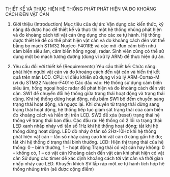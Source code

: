 THIẾT KẾ VÀ THỰC HIỆN HỆ THỐNG PHÁT PHÁT HIỆN VÀ ĐO KHOẢNG CÁCH ĐẾN VẬT CẢN

1. Giới thiệu (Introduction)
Mục tiêu của dự án: Vận dụng các kiến thức, kỹ năng đã được học để thiết kế và thực thi một hệ thống nhúng phát hiện và đo khoảng cách tới vật cản ứng dụng cho các xe tự hành. Hệ thống được thiết kế để có thể phát hiện vật cản và đo khoảng cách đến vật thể bằng bo mạch STM32 Nucleo-F401RE và các mô-đun cảm biến như cảm biến siêu âm, cảm biến hồng ngoại, radar. Sinh viên cũng có thể sử dụng một bo mạch tương đương (dùng vi xử lý ARM) để thực hiện dự án.

4. Yêu cầu đối với thiết kế (Requirements)
Yêu cầu thiết kế:
Chức năng: phát hiện người vật cản và đo khoảng cách đến vật cản và hiển thị kết quả trên màn LCD.
CPU: vi điều khiển sử dụng vi xử lý ARM-Cortex-M (ví dụ STM32 Nucleo-F401re
Các đầu vào:
Hệ thống sử dụng cảm biến siêu âm, hồng ngoại hoặc radar để phát hiện và đo khoảng cách đến vật cản.
SW1 để chuyển đổi hệ thống giữa trạng thái hoạt động và trạng thái dừng. Khi hệ thống dừng hoạt động, nếu bấm SW1 bộ đếm chuyển sang trạng thái hoạt động, và ngược lại. Khi chuyển từ trạng thái dừng sang trạng thái hoạt động, hệ thống tiếp tục giám sát trạng thái của cảm biến đo khoảng cách và hiển thị trên LCD.
SW2 để xóa (reset) trạng thái hệ thống về trạng thái ban đầu.
Các đầu ra:
Hệ thống có 2 lối ra trạng thái: LED xanh nhấp nháy với tần số 1Hz khi hệ thống hoạt động; tắt khi hệ thống dừng hoạt động. LED đỏ nháy ở tần số 2Hz-10Hz khi hệ thống phát hiện vật cản – tần số nháy càng cao khi vật cản ở càng gần hệ đo; tắt khi hệ thống ở trạng thái bình thường.
LCD:
Hiện thị trạng thái của hệ thống: 0 – bình thường, 1 – hoạt động
Trạng thái có vật cản hay không: 0 – không có, 1 – có vật cản
Khoảng cách đến vật cản khi phát hiện có vật cản
Sử dụng các timer để xác định khoảng cách tới vật cản và thời gian nhấp nháy các LED.
Khuyến khích SV lắp ráp một xe tự hành tích hợp hệ thống nhúng trên (sẽ được cộng điểm)
